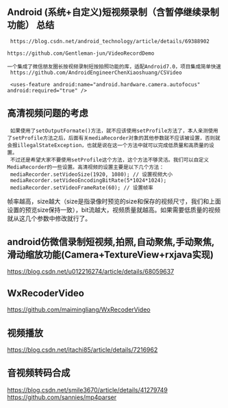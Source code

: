 ## Android (系统+自定义)短视频录制（含暂停继续录制功能） 总结

     https://blog.csdn.net/android_technology/article/details/69388902

    https://github.com/Gentleman-jun/VideoRecordDemo

    一个集成了微信朋友圈长按视频录制短按拍照功能的库，适配Android7.0，项目集成简单快速
     https://github.com/AndroidEngineerChenXiaoshuang/CSVideo

     <uses-feature android:name="android.hardware.camera.autofocus" android:required="true" />


## 高清视频问题的考虑

     如果使用了setOutputFormate()方法，就不应该使用setProfile方法了，本人亲测使用了setProfile方法之后，后面有关mediaRecorder对象的其他参数就不应该被设置，否则就会报illegalStateException，也就是说在这一个方法中就可以完成低质量和高质量的设置。
     不过还是希望大家不要使用setProfile这个方法，这个方法不够灵活。我们可以自定义MediaRecorder的一些设置。高清视频的设置主要是以下几个方法：
     mediaRecorder.setVideoSize(1920, 1080); // 设置视频大小
     mediaRecorder.setVideoEncodingBitRate(5*1024*1024);
     mediaRecorder.setVideoFrameRate(60); // 设置帧率

 帧率越高，size越大（size是指录像时预览的size和保存的视频尺寸，我们和上面设置的预览size保持一致），bit流越大，视频质量就越高。如果需要低质量的视频就从这几个参数中修改就行了。

## android仿微信录制短视频,拍照,自动聚焦,手动聚焦,滑动缩放功能(Camera+TextureView+rxjava实现)

 https://blog.csdn.net/u012216274/article/details/68059637

## WxRecoderVideo
https://github.com/maimingliang/WxRecoderVideo


## 视频播放
https://blog.csdn.net/itachi85/article/details/7216962

## 音视频转码合成
https://blog.csdn.net/smile3670/article/details/41279749
https://github.com/sannies/mp4parser